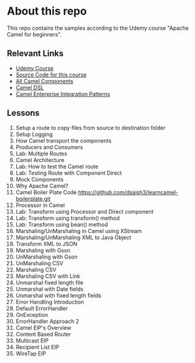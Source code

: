 # About this repo

This repo contains the samples according to the Udemy course "Apache Camel for beginners".

## Relevant Links
- [Udemy Course](<https://www.udemy.com/apache-camel-for-beginners-learn-by-coding-in-java/>)
- [Source Code for this course](<https://github.com/dsaish3/TeachApacheCamel>)
- [All Camel Components](<http://camel.apache.org/components.html>)
- [Camel DSL](<http://camel.apache.org/dsl.html>)
- [Camel Enterprise Integration Patterns](<http://camel.apache.org/eip.html>)

## Lessons
1. Setup a route to copy files from source to destination folder
2. Setup Logging
3. How Camel transport the components
4. Producers and Consumers
5. Lab: Multiple Routes
6. Camel Architecture
7. Lab: How to test the Camel route
8. Lab: Testing Route with Component Direct
9. Mock Components
10. Why Apache Camel?
11. Camel Boiler Plate Code <https://github.com/dsaish3/learncamel-boilerplate.git>
12. Processor in Camel
13. Lab: Transform using Processor and Direct component
14. Lab: Transform using transform() method
15. Lab: Transform using bean() method
16. Marshaling/UnMarshaling in Camel using XStream
17. Marshaling/UnMarshaling XML to Java Object
18. Transform XML to JSON
19. Marshaling with Gson
20. UnMarshaling with Gson
21. UnMarshaling CSV
22. Marshaling CSV
23. Marshaling CSV with Link
24. Unmarshal fixed length file
25. Unmarshal with Date fields
26. Unmarshal with fixed length fields
27. Error Handling Introduction
28. Default ErrorHandler
29. OnException
30. ErrorHandler Approach 2
31. Camel EIP's Overview
32. Content Based Router
33. Multicast EIP
34. Recipient List EIP
35. WireTap EIP

